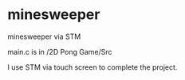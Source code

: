 # minesweeper
minesweeper via STM

main.c is in /2D Pong Game/Src

I use STM via touch screen to complete the project.
